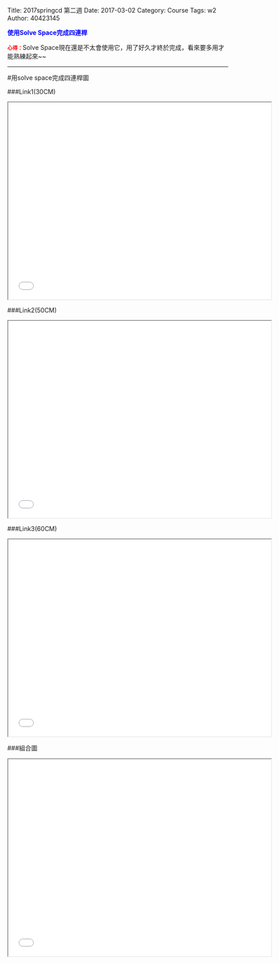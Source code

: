 Title: 2017springcd 第二週
Date: 2017-03-02
Category: Course
Tags: w2
Author: 40423145

<b><font color="blue">使用Solve Space完成四連桿</font></b>

<!-- PELICAN_END_SUMMARY -->
<small><b><font color="#FF0000">心得：</font></b></small>Solve Space現在還是不太會使用它，用了好久才終於完成，看來要多用才能熟練起來~~

<hr/>

#用solve space完成四連桿圖

###Link1(30CM)
<iframe src="./../picture/w2_link30.html" width="600" height="450"></iframe>

###Link2(50CM)
<iframe src="./../picture/w2_link50.html" width="600" height="450"></iframe>

###Link3(60CM)
<iframe src="./../picture/w2_link60.html" width="600" height="450"></iframe>

###組合圖
<iframe src="./../picture/fourbar_move.html" width="600" height="450"></iframe>







